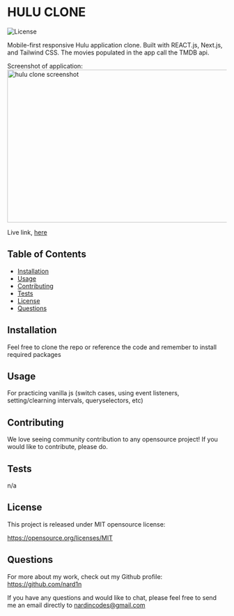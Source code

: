# HULU CLONE
![License](https://img.shields.io/badge/License-MIT-blue.svg)

Mobile-first responsive Hulu application clone. Built with REACT.js, Next.js, and Tailwind CSS. The movies populated in the app call the TMDB api.

Screenshot of application:<br />
<img src="./hulu-screenshot.png" align="center" alt="hulu clone screenshot" width="600" height="350" />

Live link, [here](https://hulu-clone-beta-woad.vercel.app/)

## Table of Contents

* [Installation](#Installation)
* [Usage](#Usage)
* [Contributing](#Contributing)
* [Tests](#Tests)
* [License](#License)
* [Questions](#Questions)

## Installation
Feel free to clone the repo or reference the code and remember to install required packages

## Usage
For practicing vanilla js (switch cases, using event listeners, setting/clearning intervals, queryselectors, etc)

## Contributing
We love seeing community contribution to any opensource project! If you would like to contribute, please do.

## Tests
n/a

## License
This project is released under MIT opensource license:

https://opensource.org/licenses/MIT

## Questions
For more about my work, check out my Github profile: https://github.com/nard1n

If you have any questions and would like to chat, please feel free to send me an email directly to nardincodes@gmail.com
